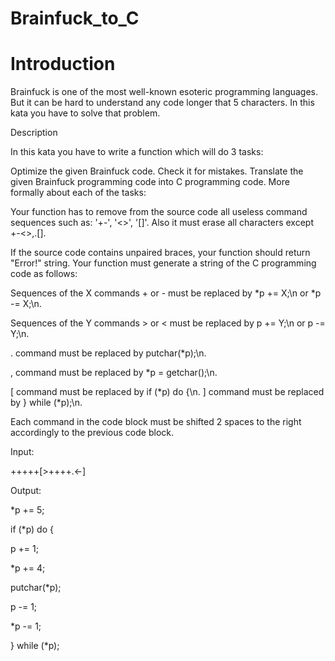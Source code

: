 # Brainfuck_to_C

# Introduction

Brainfuck is one of the most well-known esoteric programming languages. But it can be hard to understand any code longer that 5 characters. In this kata you have to solve that problem.

Description

In this kata you have to write a function which will do 3 tasks:

Optimize the given Brainfuck code.
Check it for mistakes.
Translate the given Brainfuck programming code into C programming code.
More formally about each of the tasks:

Your function has to remove from the source code all useless command sequences such as: '+-', '<>', '[]'. Also it must erase all characters except +-<>,.[].

If the source code contains unpaired braces, your function should return "Error!" string.
Your function must generate a string of the C programming code as follows: 

Sequences of the X commands + or - must be replaced by \*p += X;\n or \*p -= X;\n.

Sequences of the Y commands > or < must be replaced by p += Y;\n or p -= Y;\n.

. command must be replaced by putchar(\*p);\n.

, command must be replaced by \*p = getchar();\n.

[ command must be replaced by if (\*p) do {\n. ] command must be replaced by } while (\*p);\n.

Each command in the code block must be shifted 2 spaces to the right accordingly to the previous code block.


Input:

+++++[>++++.<-]

Output:

*p += 5;

if (*p) do {

  p += 1;
  
  *p += 4;
  
  putchar(*p);
  
  p -= 1;
  
  *p -= 1;
  
} while (*p);
